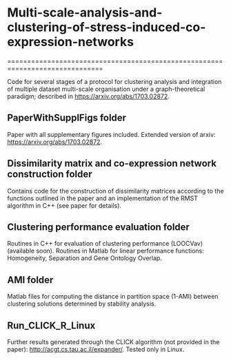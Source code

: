 # Multi-scale-analysis-and-clustering-of-stress-induced-co-expression-networks
==============================================================================

Code for several stages of a protocol for clustering analysis and integration of multiple dataset multi-scale organisation under a graph-theoretical paradigm; described in https://arxiv.org/abs/1703.02872.

PaperWithSupplFigs folder
-------------------------
Paper with all supplementary figures included. Extended version of arxiv: https://arxiv.org/abs/1703.02872. 


Dissimilarity matrix and co-expression network construction folder
------------------------------------------------------------------
Contains code for the construction of dissimilarity matrices according to the functions outlined in the paper and an implementation of the RMST algorithm in C++ (see paper for details).


Clustering performance evaluation folder
----------------------------------------
Routines in C++ for evaluation of clustering performance (LOOCVav)(available soon).
Routines in Matlab for linear performance functions: Homogeneity, Separation and Gene Ontology Overlap.

AMI folder
----------

Matlab files for computing the distance in partition space (1-AMI) between clustering solutions determined by stability analysis.

Run_CLICK_R_Linux
-----------------

Further results generated through the CLICK algorithm (not provided in the paper): http://acgt.cs.tau.ac.il/expander/.
Tested only in Linux.
